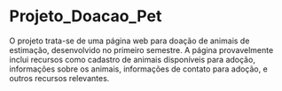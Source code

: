 # Projeto_Doacao_Pet
 O projeto trata-se de uma página web para doação de animais de estimação, desenvolvido no primeiro semestre. A página provavelmente inclui recursos como cadastro de animais disponíveis para adoção, informações sobre os animais, informações de contato para adoção, e outros recursos relevantes.
